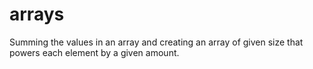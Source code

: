 # arrays
Summing the values in an array and creating an array of given size that powers each element by a given amount.
